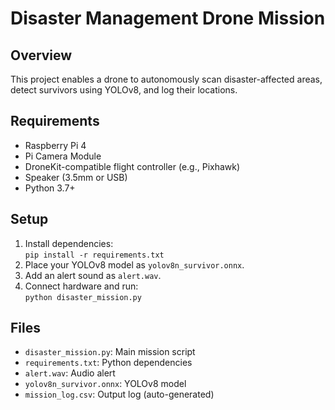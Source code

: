 # Disaster Management Drone Mission

## Overview
This project enables a drone to autonomously scan disaster-affected areas, detect survivors using YOLOv8, and log their locations.

## Requirements
- Raspberry Pi 4
- Pi Camera Module
- DroneKit-compatible flight controller (e.g., Pixhawk)
- Speaker (3.5mm or USB)
- Python 3.7+

## Setup
1. Install dependencies:  
   `pip install -r requirements.txt`
2. Place your YOLOv8 model as `yolov8n_survivor.onnx`.
3. Add an alert sound as `alert.wav`.
4. Connect hardware and run:  
   `python disaster_mission.py`

## Files
- `disaster_mission.py`: Main mission script
- `requirements.txt`: Python dependencies
- `alert.wav`: Audio alert
- `yolov8n_survivor.onnx`: YOLOv8 model
- `mission_log.csv`: Output log (auto-generated)
